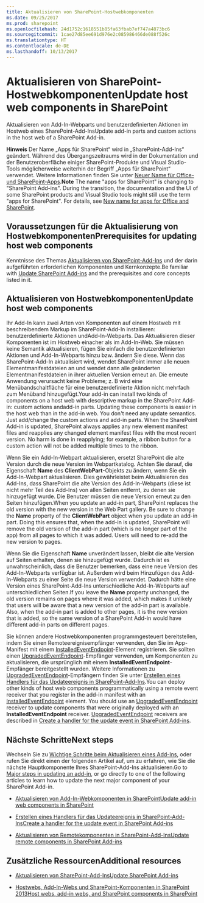 ```yaml
---
title: Aktualisieren von SharePoint-Hostwebkomponenten
ms.date: 09/25/2017
ms.prod: sharepoint
ms.openlocfilehash: 24d1752c1618551b85fa63fbab7ef747a4873bc6
ms.sourcegitcommit: 1cae27d85ee691d976e2c085986466de088f526c
ms.translationtype: HT
ms.contentlocale: de-DE
ms.lasthandoff: 10/13/2017
---
```

# <a name="update-host-web-components-in-sharepoint"></a><span data-ttu-id="ee05f-102">Aktualisieren von SharePoint-Hostwebkomponenten</span><span class="sxs-lookup"><span data-stu-id="ee05f-102">Update host web components in SharePoint</span></span>
<span data-ttu-id="ee05f-103">Aktualisieren von Add-In-Webparts und benutzerdefinierten Aktionen im Hostweb eines SharePoint-Add-Ins</span><span class="sxs-lookup"><span data-stu-id="ee05f-103">Update add-in parts and custom actions in the host web of a SharePoint Add-in.</span></span>
 

 <span data-ttu-id="ee05f-p101">**Hinweis** Der Name „Apps für SharePoint“ wird in „SharePoint-Add-Ins“ geändert. Während des Übergangszeitraums wird in der Dokumentation und der Benutzeroberfläche einiger SharePoint-Produkte und Visual Studio-Tools möglicherweise weiterhin der Begriff „Apps für SharePoint“ verwendet. Weitere Informationen finden Sie unter [Neuer Name für Office- und SharePoint-Apps](new-name-for-apps-for-sharepoint.md#bk_newname).</span><span class="sxs-lookup"><span data-stu-id="ee05f-p101">**Note**  The name "apps for SharePoint" is changing to "SharePoint Add-ins". During the transition, the documentation and the UI of some SharePoint products and Visual Studio tools might still use the term "apps for SharePoint". For details, see  [New name for apps for Office and SharePoint](new-name-for-apps-for-sharepoint.md#bk_newname).</span></span>
 


## <a name="prerequisites-for-updating-host-web-components"></a><span data-ttu-id="ee05f-107">Voraussetzungen für die Aktualisierung von Hostwebkomponenten</span><span class="sxs-lookup"><span data-stu-id="ee05f-107">Prerequisites for updating host web components</span></span>
<span data-ttu-id="ee05f-108"><a name="Prerequisites"> </a></span><span class="sxs-lookup"><span data-stu-id="ee05f-108"></span></span>

<span data-ttu-id="ee05f-109">Kenntnisse des Themas [Aktualisieren von SharePoint-Add-Ins](update-sharepoint-add-ins.md) und der darin aufgeführten erforderlichen Komponenten und Kernkonzepte.</span><span class="sxs-lookup"><span data-stu-id="ee05f-109">Be familiar with  [Update SharePoint Add-ins](update-sharepoint-add-ins.md) and the prerequisites and core concepts listed in it.</span></span>
 

 

## <a name="update-host-web-components"></a><span data-ttu-id="ee05f-110">Aktualisieren von Hostwebkomponenten</span><span class="sxs-lookup"><span data-stu-id="ee05f-110">Update host web components</span></span>
<span data-ttu-id="ee05f-111"><a name="UpdateHostWeb"> </a></span><span class="sxs-lookup"><span data-stu-id="ee05f-111"></span></span>

<span data-ttu-id="ee05f-p102">Ihr Add-In kann zwei Arten von Komponenten auf einem Hostweb mit beschreibendem Markup im SharePoint-Add-In installieren: benutzerdefinierte Aktionen undAdd-In-Webparts. Das Aktualisieren dieser Komponenten ist im Hostweb einacher als im Add-In-Web. Sie müssen keine Semantik aktualisieren, fügen Sie einfach die benutzerdefinierten Aktionen und Add-In-Webparts hinzu bzw. ändern Sie diese. Wenn das SharePoint-Add-In aktualisiert wird, wendet SharePoint immer alle neuen Elementmanifestdateien an und wendet dann alle geänderten Elementmanifestdateien in ihrer aktuellen Version erneut an. Die erneute Anwendung verursacht keine Probleme; z. B wird eine Menübandschaltfläche für eine benutzerdefinierte Aktion nicht mehrfach zum Menüband hinzugefügt.</span><span class="sxs-lookup"><span data-stu-id="ee05f-p102">Your add-in can install two kinds of components on a host web with descriptive markup in the SharePoint Add-in: custom actions andadd-in parts. Updating these components is easier in the host web than in the add-in web. You don't need any update semantics. Just add/change the custom actions and add-in parts. When the SharePoint Add-in is updated, SharePoint always applies any new element manifest files and reapplies any changed element manifest files with the most recent version. No harm is done in reapplying; for example, a ribbon button for a custom action will not be added multiple times to the ribbon.</span></span>
 

 
<span data-ttu-id="ee05f-p103">Wenn Sie ein Add-In-Webpart aktualisieren, ersetzt SharePoint die alte Version durch die neue Version im Webpartkatalog. Achten Sie darauf, die Eigenschaft **Name** des **ClientWebPart**-Objekts zu ändern, wenn Sie ein Add-In-Webpart aktualisieren. Dies gewährleistet beim Aktualisieren des Add-Ins, dass SharePoint die alte Version des Add-In-Webparts (diese ist nicht mehr Teil des Add-Ins) von allen Seiten entfernt, zu denen sie hinzugefügt wurde. Die Benutzer müssen die neue Version erneut zu den Seiten hinzufügen.</span><span class="sxs-lookup"><span data-stu-id="ee05f-p103">When you update an add-in part, SharePoint replaces the old version with the new version in the Web Part gallery. Be sure to change the  **Name** property of the **ClientWebPart** object when you update an add-in part. Doing this ensures that, when the add-in is updated, SharePoint will remove the old version of the add-in part (which is no longer part of the app) from all pages to which it was added. Users will need to re-add the new version to pages.</span></span>
 

 
<span data-ttu-id="ee05f-p104">Wenn Sie die Eigenschaft **Name** unverändert lassen, bleibt die alte Version auf Seiten erhalten, denen sie hinzugefügt wurde. Dadurch ist es unwahrscheinlich, dass die Benutzer bemerken, dass eine neue Version des Add-In-Webparts verfügbar ist. Außerdem wird beim Hinzufügen des Add-In-Webparts zu einer Seite die neue Version verwendet. Dadurch hätte eine Version eines SharePoint-Add-Ins unterschiedliche Add-In-Webparts auf unterschiedlichen Seiten.</span><span class="sxs-lookup"><span data-stu-id="ee05f-p104">If you leave the  **Name** property unchanged, the old version remains on pages where it was added, which makes it unlikely that users will be aware that a new version of the add-in part is available. Also, when the add-in part is added to other pages, it is the new version that is added, so the same version of a SharePoint Add-in would have different add-in parts on different pages.</span></span>
 

 
<span data-ttu-id="ee05f-p105">Sie können andere Hostwebkomponenten programmgesteuert bereitstellen, indem Sie einen Remoteereignisempfänger verwenden, den Sie im App-Manifest mit einem  [InstalledEventEndpoint](http://msdn.microsoft.com/library/af9f83d8-8325-3ede-d7b0-bb82c0445eb9%28Office.15%29.aspx)-Element registrieren. Sie sollten einen  [UpgradedEventEndpoint](http://msdn.microsoft.com/library/09a93d44-d295-47bb-f91c-d243178b0f53%28Office.15%29.aspx)-Empfänger verwenden, um Komponenten zu aktualisieren, die ursprünglich mit einem **InstalledEventEndpoint**-Empfänger bereitgestellt wurden. Weitere Informationen zu  [UpgradedEventEndpoint](http://msdn.microsoft.com/library/09a93d44-d295-47bb-f91c-d243178b0f53%28Office.15%29.aspx)-Empfängern finden Sie unter  [Erstellen eines Handlers für das Updateereignis in SharePoint-Add-Ins](create-a-handler-for-the-update-event-in-sharepoint-add-ins.md).</span><span class="sxs-lookup"><span data-stu-id="ee05f-p105">You can deploy other kinds of host web components programmatically using a remote event receiver that you register in the add-in manifest with an  [InstalledEventEndpoint](http://msdn.microsoft.com/library/af9f83d8-8325-3ede-d7b0-bb82c0445eb9%28Office.15%29.aspx) element. You should use an [UpgradedEventEndpoint](http://msdn.microsoft.com/library/09a93d44-d295-47bb-f91c-d243178b0f53%28Office.15%29.aspx) receiver to update components that were originally deployed with an **InstalledEventEndpoint** receiver. [UpgradedEventEndpoint](http://msdn.microsoft.com/library/09a93d44-d295-47bb-f91c-d243178b0f53%28Office.15%29.aspx) receivers are described in [Create a handler for the update event in SharePoint Add-ins](create-a-handler-for-the-update-event-in-sharepoint-add-ins.md).</span></span>
 

 

## <a name="next-steps"></a><span data-ttu-id="ee05f-127">Nächste Schritte</span><span class="sxs-lookup"><span data-stu-id="ee05f-127">Next steps</span></span>
<span data-ttu-id="ee05f-128"><a name="Next"> </a></span><span class="sxs-lookup"><span data-stu-id="ee05f-128"></span></span>

<span data-ttu-id="ee05f-129">Wechseln Sie zu  [Wichtige Schritte beim Aktualisieren eines Add-Ins](update-sharepoint-add-ins.md#MajorAppUpgradeSteps), oder rufen Sie direkt einen der folgenden Artikel auf, um zu erfahren, wie Sie die nächste Hauptkomponente Ihres SharePoint-Add-Ins aktualisieren.</span><span class="sxs-lookup"><span data-stu-id="ee05f-129">Go to  [Major steps in updating an add-in](update-sharepoint-add-ins.md#MajorAppUpgradeSteps), or go directly to one of the following articles to learn how to update the next major component of your SharePoint Add-in.</span></span>
 

 

-  [<span data-ttu-id="ee05f-130">Aktualisieren von Add-In-Webkomponenten in SharePoint</span><span class="sxs-lookup"><span data-stu-id="ee05f-130">Update add-in web components in SharePoint</span></span>](update-add-in-web-components-in-sharepoint.md)
    
 
-  [<span data-ttu-id="ee05f-131">Erstellen eines Handlers für das Updateereignis in SharePoint-Add-Ins</span><span class="sxs-lookup"><span data-stu-id="ee05f-131">Create a handler for the update event in SharePoint Add-ins</span></span>](create-a-handler-for-the-update-event-in-sharepoint-add-ins.md)
    
 
-  [<span data-ttu-id="ee05f-132">Aktualisieren von Remotekomponenten in SharePoint-Add-Ins</span><span class="sxs-lookup"><span data-stu-id="ee05f-132">Update remote components in SharePoint Add-ins</span></span>](update-remote-components-in-sharepoint-add-ins.md)
    
 

## <a name="additional-resources"></a><span data-ttu-id="ee05f-133">Zusätzliche Ressourcen</span><span class="sxs-lookup"><span data-stu-id="ee05f-133">Additional resources</span></span>
<span data-ttu-id="ee05f-134"><a name="bk_addresources"> </a></span><span class="sxs-lookup"><span data-stu-id="ee05f-134"></span></span>


-  [<span data-ttu-id="ee05f-135">Aktualisieren von SharePoint-Add-Ins</span><span class="sxs-lookup"><span data-stu-id="ee05f-135">Update SharePoint Add-ins</span></span>](update-sharepoint-add-ins.md)
    
 
-  [<span data-ttu-id="ee05f-136">Hostwebs, Add-In-Webs und SharePoint-Komponenten in SharePoint 2013</span><span class="sxs-lookup"><span data-stu-id="ee05f-136">Host webs, add-in webs, and SharePoint components in SharePoint</span></span>](host-webs-add-in-webs-and-sharepoint-components-in-sharepoint.md)
    
 

